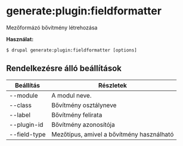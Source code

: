 # generate:plugin:fieldformatter
Mezőformázó bővítmény létrehozása

**Használat:**
```
$ drupal generate:plugin:fieldformatter [options] 
```

## Rendelkezésre álló beállítások
Beállítás | Részletek
-------|-------------
--module | A modul neve.
--class | Bővítmény osztályneve
--label | Bővítmény felirata
--plugin-id | Bővítmény azonosítója
--field-type | Mezőtípus, amivel a bővítmény használható
